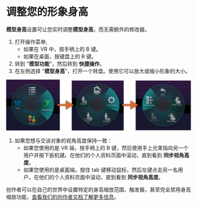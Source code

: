 # 调整您的形象身高

**模型身高**设置可让您实时调整**模型身高**，而无需额外的修改器。

1. 打开操作菜单;
    - 如果在 VR 中，按手柄上的 B 键。
    - 如果在桌面，按键盘上的 R 键。
2. 转到 "**模型功能**"，然后转到 **快捷操作**。
3. 在左侧选择 "**模型身高**"，打开一个转盘。使用它可以放大或缩小形象的大小。

![figure](../img/adjusting-your-avatars-height-1.png)

1. 如果您想与交谈对象的视角高度保持一致：
    - 如果您使用的是 VR 端，按手柄上的 B 键，然后使用手上光束指向另一个用户并按下扳机键。在他们的个人资料页面中滚动，直到看到 **同步视角高度**。
    - 如果您使用的是桌面端，按住 tab 键移动鼠标，然后左键点击另一名用户。在他们的个人资料页面中滚动，直到看到 **同步视角高度**。

创作者可以在自己的世界中设置特定的身高缩放范围、触发器，甚至完全禁用身高缩放功能，[查看我们的创作者文档了解更多信息](https://creators.vrchat.com/worlds/udon/players/player-avatar-scaling/)。
